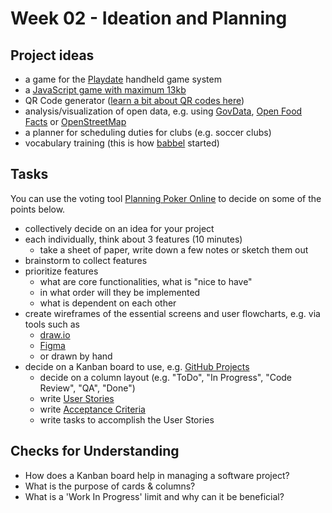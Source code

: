 # Week 02 - Ideation and Planning

## Project ideas

- a game for the [Playdate](https://play.date/dev/) handheld game system
- a [JavaScript game with maximum 13kb](https://js13kgames.com/)
- QR Code generator ([learn a bit about QR codes here](https://www.youtube.com/watch?v=w5ebcowAJD8))
- analysis/visualization of open data, e.g. using [GovData](https://www.govdata.de/), [Open Food Facts](https://openfoodfacts.org/) or [OpenStreetMap](https://openstreetmap.org)
- a planner for scheduling duties for clubs (e.g. soccer clubs)
- vocabulary training (this is how [babbel](https://www.babbel.com/) started)

## Tasks

You can use the voting tool [Planning Poker Online](https://planningpokeronline.com/) to decide on some of the points below.

- collectively decide on an idea for your project
- each individually, think about 3 features (10 minutes)
    - take a sheet of paper, write down a few notes or sketch them out
- brainstorm to collect features
- prioritize features
    - what are core functionalities, what is "nice to have"
    - in what order will they be implemented
    - what is dependent on each other
- create wireframes of the essential screens and user flowcharts, e.g. via tools such as
    - [draw.io](https://draw.io)
    - [Figma](https://www.figma.com/)
    - or drawn by hand
- decide on a Kanban board to use, e.g. [GitHub Projects](https://github.com/features/issues)
    - decide on a column layout (e.g. "ToDo", "In Progress", "Code Review", "QA", "Done")
    - write [User Stories](https://en.wikipedia.org/wiki/User_story)
    - write [Acceptance Criteria](https://www.atlassian.com/work-management/project-management/acceptance-criteria) 
    - write tasks to accomplish the User Stories

## Checks for Understanding

- How does a Kanban board help in managing a software project?
- What is the purpose of cards & columns?
- What is a 'Work In Progress' limit and why can it be beneficial?
